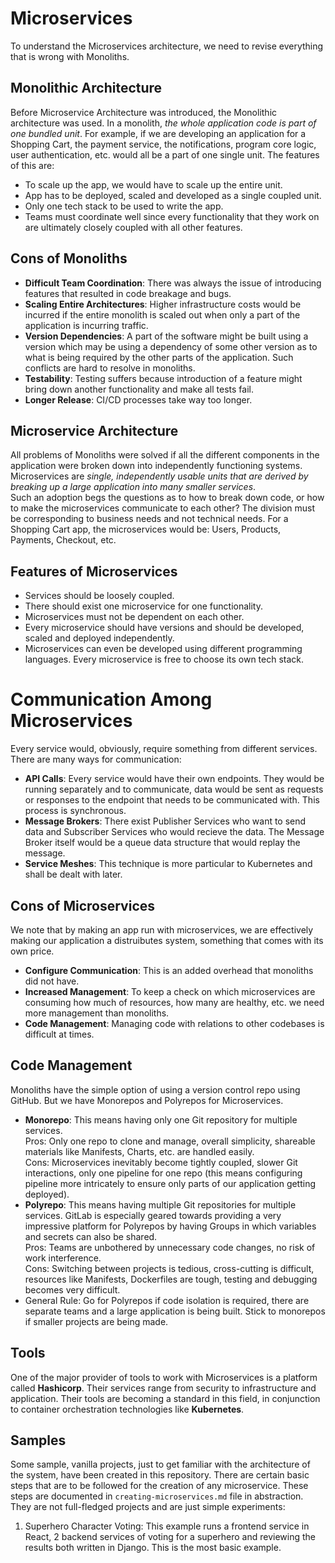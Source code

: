# Microservices

To understand the Microservices architecture, we need to revise everything that is wrong with Monoliths.


## Monolithic Architecture

Before Microservice Architecture was introduced, the Monolithic architecture was used. In a monolith, *the whole application code is part of one bundled unit*. For example, if we are developing an application for a Shopping Cart, the payment service, the notifications, program core logic, user authentication, etc. would all be a part of one single unit. The features of this are:
- To scale up the app, we would have to scale up the entire unit. 
- App has to be deployed, scaled and developed as a single coupled unit.
- Only one tech stack to be used to write the app.
- Teams must coordinate well since every functionality that they work on are ultimately closely coupled with all other features.


## Cons of Monoliths

- **Difficult Team Coordination**: There was always the issue of introducing features that resulted in code breakage and bugs.
- **Scaling Entire Architectures**: Higher infrastructure costs would be incurred if the entire monolith is scaled out when only a part of the application is incurring traffic.
- **Version Dependencies**: A part of the software might be built using a version which may be using a dependency of some other version as to what is being required by the other parts of the application. Such conflicts are hard to resolve in monoliths.
- **Testability**: Testing suffers because introduction of a feature might bring down another functionality and make all tests fail.
- **Longer Release**: CI/CD processes take way too longer.


## Microservice Architecture

All problems of Monoliths were solved if all the different components in the application were broken down into independently functioning systems. Microservices are *single, independently usable units that are derived by breaking up a large application into many smaller services*. <br />
Such an adoption begs the questions as to how to break down code, or how to make the microservices communicate to each other? The division must be corresponding to business needs and not technical needs. For a Shopping Cart app, the microservices would be: Users, Products, Payments, Checkout, etc.


## Features of Microservices

- Services should be loosely coupled.
- There should exist one microservice for one functionality.
- Microservices must not be dependent on each other.
- Every microservice should have versions and should be developed, scaled and deployed independently.
- Microservices can even be developed using different programming languages. Every microservice is free to choose its own tech stack.


# Communication Among Microservices

Every service would, obviously, require something from different services. There are many ways for communication:
- **API Calls**: Every service would have their own endpoints. They would be running separately and to communicate, data would be sent as requests or responses to the endpoint that needs to be communicated with. This process is synchronous.
- **Message Brokers**: There exist Publisher Services who want to send data and Subscriber Services who would recieve the data. The Message Broker itself would be a queue data structure that would replay the message.
- **Service Meshes**: This technique is more particular to Kubernetes and shall be dealt with later.


## Cons of Microservices

We note that by making an app run with microservices, we are effectively making our application a distruibutes system, something that comes with its own price.
- **Configure Communication**: This is an added overhead that monoliths did not have.
- **Increased Management**: To keep a check on which microservices are consuming how much of resources, how many are healthy, etc. we need more management than monoliths.
- **Code Management**: Managing code with relations to other codebases is difficult at times.


## Code Management

Monoliths have the simple option of using a version control repo using GitHub. But we have Monorepos and Polyrepos for Microservices.
- **Monorepo**: This means having only one Git repository for multiple services.<br />
Pros: Only one repo to clone and manage, overall simplicity, shareable materials like Manifests, Charts, etc. are handled easily.<br />
Cons: Microservices inevitably become tightly coupled, slower Git interactions, only one pipeline for one repo (this means configuring pipeline more intricately to ensure only parts of our application getting deployed).
- **Polyrepo**: This means having multiple Git repositories for multiple services. GitLab is especially geared towards providing a very impressive platform for Polyrepos by having Groups in which variables and secrets can also be shared.<br />
Pros: Teams are unbothered by unnecessary code changes, no risk of work interference. <br />
Cons: Switching between projects is tedious, cross-cutting is difficult, resources like Manifests, Dockerfiles are tough, testing and debugging becomes very difficult.
- General Rule: Go for Polyrepos if code isolation is required, there are separate teams and a large application is being built. Stick to monorepos if smaller projects are being made.


## Tools

One of the major provider of tools to work with Microservices is a platform called **Hashicorp**. Their services range from security to infrastructure and application. Their tools are becoming a standard in this field, in conjunction to container orchestration technologies like **Kubernetes**.


## Samples

Some sample, vanilla projects, just to get familiar with the architecture of the system, have been created in this repository. There are certain basic steps that are to be followed for the creation of any microservice. These steps are documented in `creating-microservices.md` file in abstraction. They are not full-fledged projects and are just simple experiments:

1. Superhero Character Voting: This example runs a frontend service in React, 2 backend services of voting for a superhero and reviewing the results both written in Django. This is the most basic example.
